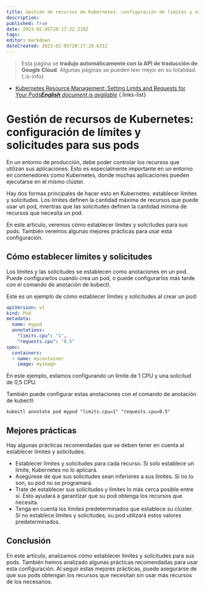 ```yaml
---
title: Gestión de recursos de Kubernetes: configuración de límites y solicitudes para sus pods
description: 
published: true
date: 2023-02-05T20:17:22.218Z
tags: 
editor: markdown
dateCreated: 2023-02-05T20:17:20.631Z
---
```


> Esta página se **tradujo automáticamente con la API de traducción de Google Cloud**.
Algunas páginas se pueden leer mejor en su totalidad.{.is-info}



- [Kubernetes Resource Management: Setting Limits and Requests for Your Pods***English** document is available*](/en/Knowledge-base/Kubernetes/kubernetes-resource-management-setting-limits-and-requests-for-your-pods)
{.links-list}


# Gestión de recursos de Kubernetes: configuración de límites y solicitudes para sus pods

En un entorno de producción, debe poder controlar los recursos que utilizan sus aplicaciones. Esto es especialmente importante en un entorno en contenedores como Kubernetes, donde muchas aplicaciones pueden ejecutarse en el mismo clúster.

Hay dos formas principales de hacer esto en Kubernetes: establecer límites y solicitudes. Los límites definen la cantidad máxima de recursos que puede usar un pod, mientras que las solicitudes definen la cantidad mínima de recursos que necesita un pod.

En este artículo, veremos cómo establecer límites y solicitudes para sus pods. También veremos algunas mejores prácticas para usar esta configuración.

## Cómo establecer límites y solicitudes

Los límites y las solicitudes se establecen como anotaciones en un pod. Puede configurarlos cuando crea un pod, o puede configurarlos más tarde con el comando de anotación de kubectl.

Este es un ejemplo de cómo establecer límites y solicitudes al crear un pod:

```yaml
apiVersion: v1
kind: Pod
metadata:
  name: mypod
  annotations:
    "limits.cpu": "1",
    "requests.cpu": "0.5"
spec:
  containers:
  - name: mycontainer
    image: myimage
```

En este ejemplo, estamos configurando un límite de 1 CPU y una solicitud de 0,5 CPU.

También puede configurar estas anotaciones con el comando de anotación de kubectl:

```
kubectl annotate pod mypod "limits.cpu=1" "requests.cpu=0.5"
```

## Mejores prácticas

Hay algunas prácticas recomendadas que se deben tener en cuenta al establecer límites y solicitudes:

* Establecer límites y solicitudes para cada recurso. Si solo establece un límite, Kubernetes no lo aplicará.
* Asegúrese de que sus solicitudes sean inferiores a sus límites. Si no lo son, su pod no se programará.
* Trate de establecer sus solicitudes y límites lo más cerca posible entre sí. Esto ayudará a garantizar que su pod obtenga los recursos que necesita.
* Tenga en cuenta los límites predeterminados que establece su clúster. Si no establece límites y solicitudes, su pod utilizará estos valores predeterminados.

## Conclusión

En este artículo, analizamos cómo establecer límites y solicitudes para sus pods. También hemos analizado algunas prácticas recomendadas para usar esta configuración. Al seguir estas mejores prácticas, puede asegurarse de que sus pods obtengan los recursos que necesitan sin usar más recursos de los necesarios.